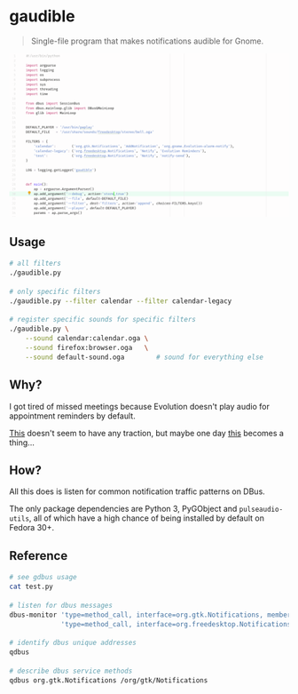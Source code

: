 # gaudible

> Single-file program that makes notifications audible for Gnome.

![screenshot](/screenshot.png)

## Usage

```bash
# all filters
./gaudible.py

# only specific filters
./gaudible.py --filter calendar --filter calendar-legacy

# register specific sounds for specific filters
./gaudible.py \
    --sound calendar:calendar.oga \
    --sound firefox:browser.oga   \
    --sound default-sound.oga        # sound for everything else
```

## Why?

I got tired of missed meetings because Evolution doesn't play audio
for appointment reminders by default.

[This](https://gitlab.gnome.org/GNOME/evolution/issues/152) doesn't
seem to have any traction, but maybe one day
[this](https://gitlab.gnome.org/GNOME/glib/issues/1340) becomes a
thing...

## How?

All this does is listen for common notification traffic patterns on
DBus.

The only package dependencies are Python 3, PyGObject and
`pulseaudio-utils`, all of which have a high chance of being installed
by default on Fedora 30+.

## Reference

```bash
# see gdbus usage
cat test.py

# listen for dbus messages
dbus-monitor 'type=method_call, interface=org.gtk.Notifications, member=AddNotification' \
             'type=method_call, interface=org.freedesktop.Notifications, member=Notify'

# identify dbus unique addresses
qdbus

# describe dbus service methods
qdbus org.gtk.Notifications /org/gtk/Notifications
```
